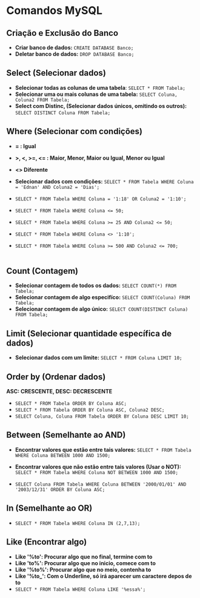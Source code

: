 
# Comandos MySQL 

## Criação e Exclusão do Banco

* **Criar banco de dados:** `CREATE DATABASE Banco;`
* **Deletar banco de dados:** `DROP DATABASE Banco;`

## Select (Selecionar dados)

* **Selecionar todas as colunas de uma tabela**: `SELECT * FROM Tabela;`
* **Selecionar uma ou mais colunas de uma tabela:** `SELECT Coluna, Coluna2 FROM Tabela;`
* **Select com Distinc, (Selecionar dados únicos, omitindo os outros):** `SELECT DISTINCT Coluna FROM Tabela;`

## Where (Selecionar com condições)
* **= : Igual**
* **>, <, >=, <= : Maior, Menor, Maior ou Igual, Menor ou Igual**
* **<> Diferente**

* **Selecionar dados com condições:** `SELECT * FROM Tabela WHERE Coluna = 'Ednan' AND Coluna2 = 'Dias';`
* `SELECT * FROM Tabela WHERE Coluna = '1:18' OR Coluna2 = '1:10';`
* `SELECT * FROM Tabela WHERE Coluna <= 50;`
* `SELECT * FROM Tabela WHERE Coluna >= 25 AND Coluna2 <= 50;`
* `SELECT * FROM Tabela WHERE Coluna <> '1:10';`
* `SELECT * FROM Tabela WHERE Coluna >= 500 AND Coluna2 <= 700;` <br><br>

## Count (Contagem)

* **Selecionar contagem de todos os dados:** `SELECT COUNT(*) FROM Tabela;`
* **Selecionar contagem de algo especifíco:** `SELECT COUNT(Coluna) FROM Tabela;`
* **Selecionar contagem de algo único:** `SELECT COUNT(DISTINCT Coluna) FROM Tabela;`

## Limit (Selecionar quantidade específica de dados)
* **Selecionar dados com um limite:** `SELECT * FROM Coluna LIMIT 10;`

## Order by (Ordenar dados)
 **ASC: CRESCENTE, DESC: DECRESCENTE**
* `SELECT * FROM Tabela ORDER BY Coluna ASC;`
* `SELECT * FROM Tabela ORDER BY Coluna ASC, Coluna2 DESC;`
* `SELECT Coluna, Coluna FROM Tabela ORDER BY Coluna DESC LIMIT 10;`

## Between (Semelhante ao AND)
* **Encontrar valores que estão entre tais valores:** `SELECT * FROM Tabela WHERE Coluna BETWEEN 1000 AND 1500;`
* **Encontrar valores que não estão entre tais valores (Usar o NOT):** `SELECT * FROM Tabela WHERE Coluna NOT BETWEEN 1000 AND 1500;`

* `SELECT Coluna FROM Tabela WHERE Coluna BETWEEN '2000/01/01' AND '2003/12/31' ORDER BY Coluna ASC;`

## In (Semelhante ao OR)
* `SELECT * FROM Tabela WHERE Coluna IN (2,7,13);`

## Like (Encontrar algo)
* **Like '%to': Procurar algo que no final, termine com to**
* **Like 'to%': Procurar algo que no inicio, comece com to**
* **Like '%to%': Procurar algo que no meio, contenha to**
* **Like '%to_': Com o Underline, só irá aparecer um caractere depos de to**
* `SELECT * FROM Tabela WHERE Coluna LIKE '%essa%';`





